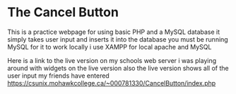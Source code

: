 # The Cancel Button
This is a practice webpage for using basic PHP and a MySQL database
it simply takes user input and inserts it into the database
you must be running MySQL for it to work locally i use XAMPP for local apache and MySQL

Here is a link to the live version on my schools web server
i was playing around with widgets on the live version
also the live version shows all of the user input my friends have entered
https://csunix.mohawkcollege.ca/~000781330/CancelButton/index.php
